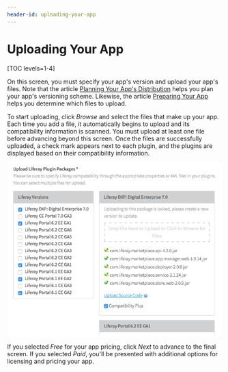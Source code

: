 ```yaml
---
header-id: uploading-your-app
---
```


# Uploading Your App

[TOC levels=1-4]

On this screen, you must specify your app's version and upload your app's files. 
Note that the article 
[Planning Your App's Distribution](/how-to-publish/-/knowledge_base/publish/planning-your-apps-distribution) 
helps you plan your app's versioning scheme. Likewise, the article 
[Preparing Your App](/how-to-publish/-/knowledge_base/publish/preparing-your-app) 
helps you determine which files to upload. 

To start uploading, click *Browse* and select the files that make up your app. 
Each time you add a file, it automatically begins to upload and its 
compatibility information is scanned. You must upload at least one file before 
advancing beyond this screen. Once the files are successfully uploaded, a check 
mark appears next to each plugin, and the plugins are displayed based on their 
compatibility information. 

![Figure 1: Specify a set of files for each Liferay version you wish to support.](../../../images/marketplace-app-version-and-upload-files.png) 

If you selected *Free* for your app pricing, click *Next* to advance to the 
final screen. If you selected *Paid*, you'll be presented with additional 
options for licensing and pricing your app. 
